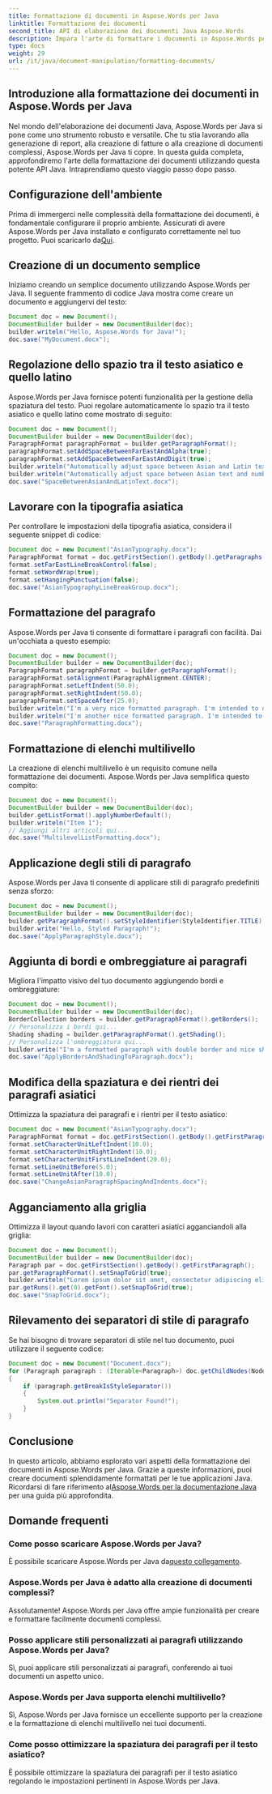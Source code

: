```yaml
---
title: Formattazione di documenti in Aspose.Words per Java
linktitle: Formattazione dei documenti
second_title: API di elaborazione dei documenti Java Aspose.Words
description: Impara l'arte di formattare i documenti in Aspose.Words per Java con la nostra guida completa. Esplora potenti funzionalità e migliora le tue capacità di elaborazione dei documenti.
type: docs
weight: 29
url: /it/java/document-manipulation/formatting-documents/
---
```


## Introduzione alla formattazione dei documenti in Aspose.Words per Java

Nel mondo dell'elaborazione dei documenti Java, Aspose.Words per Java si pone come uno strumento robusto e versatile. Che tu stia lavorando alla generazione di report, alla creazione di fatture o alla creazione di documenti complessi, Aspose.Words per Java ti copre. In questa guida completa, approfondiremo l'arte della formattazione dei documenti utilizzando questa potente API Java. Intraprendiamo questo viaggio passo dopo passo.

## Configurazione dell'ambiente

 Prima di immergerci nelle complessità della formattazione dei documenti, è fondamentale configurare il proprio ambiente. Assicurati di avere Aspose.Words per Java installato e configurato correttamente nel tuo progetto. Puoi scaricarlo da[Qui](https://releases.aspose.com/words/java/).

## Creazione di un documento semplice

Iniziamo creando un semplice documento utilizzando Aspose.Words per Java. Il seguente frammento di codice Java mostra come creare un documento e aggiungervi del testo:

```java
Document doc = new Document();
DocumentBuilder builder = new DocumentBuilder(doc);
builder.writeln("Hello, Aspose.Words for Java!");
doc.save("MyDocument.docx");
```

## Regolazione dello spazio tra il testo asiatico e quello latino

Aspose.Words per Java fornisce potenti funzionalità per la gestione della spaziatura del testo. Puoi regolare automaticamente lo spazio tra il testo asiatico e quello latino come mostrato di seguito:

```java
Document doc = new Document();
DocumentBuilder builder = new DocumentBuilder(doc);
ParagraphFormat paragraphFormat = builder.getParagraphFormat();
paragraphFormat.setAddSpaceBetweenFarEastAndAlpha(true);
paragraphFormat.setAddSpaceBetweenFarEastAndDigit(true);
builder.writeln("Automatically adjust space between Asian and Latin text");
builder.writeln("Automatically adjust space between Asian text and numbers");
doc.save("SpaceBetweenAsianAndLatinText.docx");
```

## Lavorare con la tipografia asiatica

Per controllare le impostazioni della tipografia asiatica, considera il seguente snippet di codice:

```java
Document doc = new Document("AsianTypography.docx");
ParagraphFormat format = doc.getFirstSection().getBody().getParagraphs().get(0).getParagraphFormat();
format.setFarEastLineBreakControl(false);
format.setWordWrap(true);
format.setHangingPunctuation(false);
doc.save("AsianTypographyLineBreakGroup.docx");
```

## Formattazione del paragrafo

Aspose.Words per Java ti consente di formattare i paragrafi con facilità. Dai un'occhiata a questo esempio:

```java
Document doc = new Document();
DocumentBuilder builder = new DocumentBuilder(doc);
ParagraphFormat paragraphFormat = builder.getParagraphFormat();
paragraphFormat.setAlignment(ParagraphAlignment.CENTER);
paragraphFormat.setLeftIndent(50.0);
paragraphFormat.setRightIndent(50.0);
paragraphFormat.setSpaceAfter(25.0);
builder.writeln("I'm a very nice formatted paragraph. I'm intended to demonstrate how the left and right indents affect word wrapping.");
builder.writeln("I'm another nice formatted paragraph. I'm intended to demonstrate how the space after paragraph looks like.");
doc.save("ParagraphFormatting.docx");
```

## Formattazione di elenchi multilivello

La creazione di elenchi multilivello è un requisito comune nella formattazione dei documenti. Aspose.Words per Java semplifica questo compito:

```java
Document doc = new Document();
DocumentBuilder builder = new DocumentBuilder(doc);
builder.getListFormat().applyNumberDefault();
builder.writeln("Item 1");
// Aggiungi altri articoli qui...
doc.save("MultilevelListFormatting.docx");
```

## Applicazione degli stili di paragrafo

Aspose.Words per Java ti consente di applicare stili di paragrafo predefiniti senza sforzo:

```java
Document doc = new Document();
DocumentBuilder builder = new DocumentBuilder(doc);
builder.getParagraphFormat().setStyleIdentifier(StyleIdentifier.TITLE);
builder.write("Hello, Styled Paragraph!");
doc.save("ApplyParagraphStyle.docx");
```

## Aggiunta di bordi e ombreggiature ai paragrafi

Migliora l'impatto visivo del tuo documento aggiungendo bordi e ombreggiature:

```java
Document doc = new Document();
DocumentBuilder builder = new DocumentBuilder(doc);
BorderCollection borders = builder.getParagraphFormat().getBorders();
// Personalizza i bordi qui...
Shading shading = builder.getParagraphFormat().getShading();
// Personalizza l'ombreggiatura qui...
builder.write("I'm a formatted paragraph with double border and nice shading.");
doc.save("ApplyBordersAndShadingToParagraph.docx");
```

## Modifica della spaziatura e dei rientri dei paragrafi asiatici

Ottimizza la spaziatura dei paragrafi e i rientri per il testo asiatico:

```java
Document doc = new Document("AsianTypography.docx");
ParagraphFormat format = doc.getFirstSection().getBody().getFirstParagraph().getParagraphFormat();
format.setCharacterUnitLeftIndent(10.0);
format.setCharacterUnitRightIndent(10.0);
format.setCharacterUnitFirstLineIndent(20.0);
format.setLineUnitBefore(5.0);
format.setLineUnitAfter(10.0);
doc.save("ChangeAsianParagraphSpacingAndIndents.docx");
```

## Agganciamento alla griglia

Ottimizza il layout quando lavori con caratteri asiatici agganciandoli alla griglia:

```java
Document doc = new Document();
DocumentBuilder builder = new DocumentBuilder(doc);
Paragraph par = doc.getFirstSection().getBody().getFirstParagraph();
par.getParagraphFormat().setSnapToGrid(true);
builder.writeln("Lorem ipsum dolor sit amet, consectetur adipiscing elit...");
par.getRuns().get(0).getFont().setSnapToGrid(true);
doc.save("SnapToGrid.docx");
```

## Rilevamento dei separatori di stile di paragrafo

Se hai bisogno di trovare separatori di stile nel tuo documento, puoi utilizzare il seguente codice:

```java
Document doc = new Document("Document.docx");
for (Paragraph paragraph : (Iterable<Paragraph>) doc.getChildNodes(NodeType.PARAGRAPH, true))
{
    if (paragraph.getBreakIsStyleSeparator())
    {
        System.out.println("Separator Found!");
    }
}
```


## Conclusione

 In questo articolo, abbiamo esplorato vari aspetti della formattazione dei documenti in Aspose.Words per Java. Grazie a queste informazioni, puoi creare documenti splendidamente formattati per le tue applicazioni Java. Ricordarsi di fare riferimento al[Aspose.Words per la documentazione Java](https://reference.aspose.com/words/java/) per una guida più approfondita.

## Domande frequenti

### Come posso scaricare Aspose.Words per Java?

 È possibile scaricare Aspose.Words per Java da[questo collegamento](https://releases.aspose.com/words/java/).

### Aspose.Words per Java è adatto alla creazione di documenti complessi?

Assolutamente! Aspose.Words per Java offre ampie funzionalità per creare e formattare facilmente documenti complessi.

### Posso applicare stili personalizzati ai paragrafi utilizzando Aspose.Words per Java?

Sì, puoi applicare stili personalizzati ai paragrafi, conferendo ai tuoi documenti un aspetto unico.

### Aspose.Words per Java supporta elenchi multilivello?

Sì, Aspose.Words per Java fornisce un eccellente supporto per la creazione e la formattazione di elenchi multilivello nei tuoi documenti.

### Come posso ottimizzare la spaziatura dei paragrafi per il testo asiatico?

È possibile ottimizzare la spaziatura dei paragrafi per il testo asiatico regolando le impostazioni pertinenti in Aspose.Words per Java.
